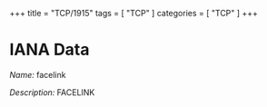 +++
title = "TCP/1915"
tags = [ "TCP" ]
categories = [ "TCP" ]
+++

# IANA Data

_Name:_ facelink

_Description:_ FACELINK

